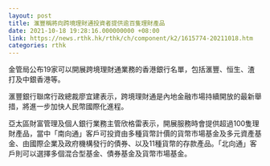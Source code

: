 ```yaml
---
layout: post
title: 滙豐稱將向跨境理財通投資者提供逾百隻理財產品
date: 2021-10-18 19:28:16.000000000 +08:00
link: https://news.rthk.hk/rthk/ch/component/k2/1615774-20211018.htm
categories: rthk
---
```


金管局公布19家可以開展跨境理財通業務的香港銀行名單，包括滙豐、恒生、渣打及中銀香港等。

滙豐銀行聯席行政總裁廖宜建表示，跨境理財通是內地金融市場持續開放的最新舉措，將進一步加快人民幣國際化進程。

亞太區財富管理及個人銀行業務主管欣格雷表示，開展服務時會提供超過100隻理財產品，當中「南向通」客戶可投資由多種貨幣計價的貨幣市場基金及多元資產基金、由國際企業及政府機構發行的債券、以及11種貨幣的存款產品。「北向通」客戶則可以選擇多個混合型基金、債券基金及貨幣市場基金。
